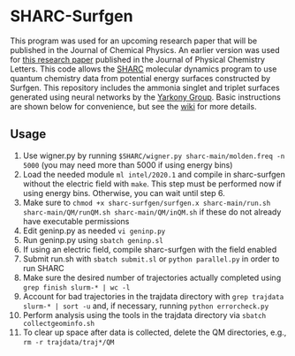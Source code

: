 # SHARC-Surfgen
This program was used for an upcoming research paper that will be published in the Journal of Chemical Physics.
An earlier version was used for [this research paper](https://doi.org/10.1021/acs.jpclett.4c02312) published in the Journal of Physical Chemistry Letters.
This code allows the [SHARC](https://sharc-md.org/) molecular dynamics program to use quantum chemistry data from potential energy surfaces constructed by Surfgen.
This repository includes the ammonia singlet and triplet surfaces generated using neural networks by the [Yarkony Group](https://github.com/yarkonygrp/).
Basic instructions are shown below for convenience, but see the [wiki](https://github.com/cavanes1/SHARC-Surfgen/wiki) for more details.

## Usage

1. Use wigner.py by running `$SHARC/wigner.py sharc-main/molden.freq -n 5000` (you may need more than 5000 if using energy bins)
2. Load the needed module `ml intel/2020.1` and compile in sharc-surfgen without the electric field with `make`. This step must be performed now if using energy bins. Otherwise, you can wait until step 6.
3. Make sure to `chmod +x sharc-surfgen/surfgen.x sharc-main/run.sh sharc-main/QM/runQM.sh sharc-main/QM/inQM.sh` if these do not already have executable permissions
5. Edit geninp.py as needed `vi geninp.py`
4. Run geninp.py using `sbatch geninp.sl`
6. If using an electric field, compile sharc-surfgen with the field enabled
7. Submit run.sh with `sbatch submit.sl` or `python parallel.py` in order to run SHARC
8. Make sure the desired number of trajectories actually completed using `grep finish slurm-* | wc -l`
9. Account for bad trajectories in the trajdata directory with `grep trajdata slurm-* | sort -u` and, if necessary, running `python errorcheck.py`
10. Perform analysis using the tools in the trajdata directory via `sbatch collectgeominfo.sh`
11. To clear up space after data is collected, delete the QM directories, e.g., `rm -r trajdata/traj*/QM`
